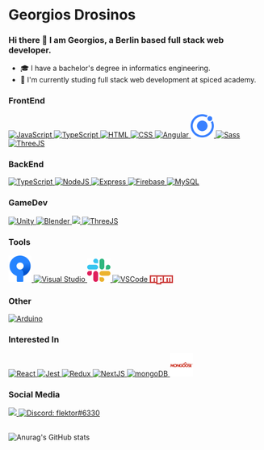 # Georgios Drosinos 

### Hi there 👋 I am Georgios, a Berlin based full stack web developer.

- 🎓 I have a bachelor's degree in informatics engineering.
- 🌱 I'm currently studing full stack web development at spiced academy. 


### FrontEnd
<p>
  <a href="https://developer.mozilla.org/en-US/docs/Web/JavaScript">
    <img src="https://skillicons.dev/icons?i=js" title="JavaScript"/>
  </a>
  
  <a href="https://developer.mozilla.org/en-US/docs/Web/TypeScript">
    <img src="https://skillicons.dev/icons?i=ts" title="TypeScript"/>
  </a>
  
  <a href="https://www.w3.org/html/">
    <img src="https://skillicons.dev/icons?i=html" title="HTML" />
  </a> 
  
  <a href="https://www.w3.org/css/">
    <img src="https://skillicons.dev/icons?i=css" title="CSS" />
  </a> 
  
  <a href="https://angular.io">
    <img src="https://skillicons.dev/icons?i=angular" title="Angular"/>
  </a>
   
  <a href="https://ionicframework.com/">
    <img src="https://github.com/flektor/flektor/blob/main/src/images/ionic.svg" width="46px" title="Ionic" />
  </a>
  
  <a href="https://sass-lang.com/">
    <img src="https://skillicons.dev/icons?i=sass" title="Sass"/>
  </a>
  
  <a href="https://threejs.org/">
    <img src="https://skillicons.dev/icons?i=threejs" title="ThreeJS"/>
  </a>
  
</p>

### BackEnd
<p>
  
  <a href="https://developer.mozilla.org/en-US/docs/Web/TypeScript">
    <img src="https://skillicons.dev/icons?i=ts" title="TypeScript"/>
  </a>
    
  <a href="https://nodejs.org/">
    <img src="https://skillicons.dev/icons?i=nodejs" title="NodeJS" />
  </a>
  
  <a href="https://expressjs.com/">
    <img src="https://skillicons.dev/icons?i=express" title="Express"/>
  </a>
  
  <a href="https://firebase.google.com/">
    <img src="https://skillicons.dev/icons?i=firebase" title="Firebase" />
  </a>
  
  <a href="https://www.mysql.com/">
    <img src="https://skillicons.dev/icons?i=mysql" title="MySQL" />
  </a>
  
</p>

### GameDev
<p>
  <a href="https://unity.com/">
    <img src="https://skillicons.dev/icons?i=unity" title="Unity"/>
  </a>
  
  <a href="https://www.blender.org/">
    <img src="https://skillicons.dev/icons?i=blender" title="Blender"/>
  </a>
  
  <a href="https://dotnet.microsoft.com/en-us/languages/csharp" title="CSharp">
    <img src="https://skillicons.dev/icons?i=cs" />
  </a>
  
  <a href="https://threejs.org/">
    <img src="https://skillicons.dev/icons?i=threejs" title="ThreeJS"/>
  </a>
</p>
 
### Tools
<p>
   
  <a href=" https://www.sourcetreeapp.com/">
    <img src="https://github.com/flektor/flektor/blob/main/src/images/sourcetree.svg" width="46px" title="Source Tree"/>
  </a>
  
  <a href="https://visualstudio.microsoft.com/">
    <img src="https://skillicons.dev/icons?i=visualstudio" title="Visual Studio"/>    
  </a>
  
  <a href="https://slack.com/">
    <img src="https://github.com/flektor/flektor/blob/main/src/images/slack.svg" width="46px" title="Slack"/>
  </a>
  
  <a href="https://code.visualstudio.com/">
    <img src="https://skillicons.dev/icons?i=vscode" title="VSCode"/>    
  </a> 
   
  <a href="https://npm.com/">
    <img src="https://github.com/flektor/flektor/blob/main/src/images/npm.svg" width="46px" title="npm" align="center"/>
  </a>
    
</p>
  
### Other
<p>
  <a href="https://www.arduino.cc/">
    <img src="https://skillicons.dev/icons?i=arduino" title="Arduino"/>
  </a>
</p>

### Interested In
<p>
  
  <a href="https://react.dev/">
    <img src="https://skillicons.dev/icons?i=react" title="React"/>
  </a>
  
  <a href="https://jestjs.io/">
    <img src="https://skillicons.dev/icons?i=jest" title="Jest" />
  </a>
   
  <a href="https://redux.js.org/">
    <img src="https://skillicons.dev/icons?i=redux" title="Redux"/>
  </a>
   
  <a href="https://nextjs.org/">
    <img src="https://skillicons.dev/icons?i=next" title="NextJS"/>
  </a>
  
  <a href="https://www.mongodb.com/">
    <img src="https://skillicons.dev/icons?i=mongodb" title="mongoDB"/>
  </a>
  
  <a href="https://mongoosejs.com/">
    <img src="https://github.com/flektor/flektor/blob/main/src/images/mongoose.svg" width="46px" title="Mongoose" />
  </a>
</p>


### Social Media
<p>
  <a href="https://www.linkedin.com/in/georgios-drosinos/" title="LinkedIn">
    <img src="https://skillicons.dev/icons?i=linkedin" />
  </a>
  
   <a href="discordapp.com/users/flektor#6330">
    <img src="https://skillicons.dev/icons?i=discord" title="Discord: flektor#6330"/>
  </a>
   
</p>

 
\
![Anurag's GitHub stats](https://github-readme-stats.vercel.app/api?username=flektor&show_icons=true&bg_color=00000000)
  
